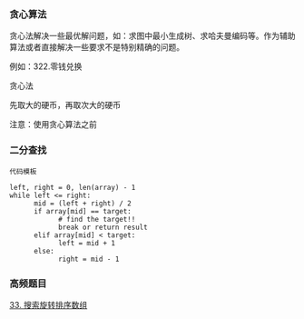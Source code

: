 ### 贪心算法
贪心法解决一些最优解问题，如：求图中最小生成树、求哈夫曼编码等。作为辅助算法或者直接解决一些要求不是特别精确的问题。

例如：322.零钱兑换

贪心法

先取大的硬币，再取次大的硬币


注意：使用贪心算法之前

### 二分查找


```
代码模板

left, right = 0, len(array) - 1 
while left <= right: 
	  mid = (left + right) / 2 
	  if array[mid] == target: 
		    # find the target!! 
		    break or return result 
	  elif array[mid] < target: 
		    left = mid + 1 
	  else: 
		    right = mid - 1

```

### 高频题目

[33. 搜索旋转排序数组]()
[]()
